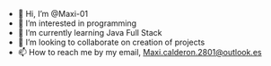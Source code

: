 - 👋 Hi, I’m @Maxi-01
- 👀 I’m interested in programming
- 🌱 I’m currently learning Java Full Stack
- 💞️ I’m looking to collaborate on creation of projects
- 📫 How to reach me by my email, Maxi.calderon.2801@outlook.es

<!---
Maxi-01/Maxi-01 is a ✨ special ✨ repository because its `Hola..!!.md` (this file) appears on your GitHub profile.
You can click the Preview link to take a look at your changes.
--->
